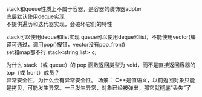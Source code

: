 stack和queue性质上不属于容器，是容器的装饰器adpter  
底层默认使用deque实现  
不提供遍历和迭代器实现，会破坏它们的特性  

stack可以使用deque和list实现
queue可以使用deque和list，不能使用vector(编译可通过，调用pop()报错，vector没有pop_front)  
set和map都不行
stack<string,list<string>> c;

为什么 stack（或 queue）的 pop 函数返回类型为 void，而不是直接返回容器的 top（或 front）成员？  
异常安全性，为什么会有异常安全性。 场景： C++是值语义，以前返回对象只能是拷贝，可能发生异常。一旦发生异常，对象已经被弹出，那它就彻底“丢失”了  

